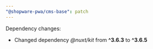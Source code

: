 ```yaml
---
"@shopware-pwa/cms-base": patch
---
```


Dependency changes:

- Changed dependency _@nuxt/kit_ from **^3.6.3** to **^3.6.5**
